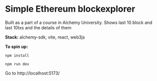 # Simple Ethereum blockexplorer 

Built as a part of a course in Alchemy University. Shows last 10 block and last 10txs and the details of them

**Stack:** alchemy-sdk, vite, react, web3js


**To spin up:**

``` 
npm install
```

```
npm run dev
```

Go to 
http://localhost:5173/
